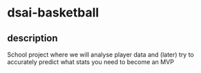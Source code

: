 # dsai-basketball

## description

School project where we will analyse player data and (later) try to accurately predict what stats you need to become an MVP